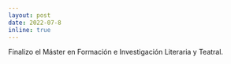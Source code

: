 ```yaml
---
layout: post
date: 2022-07-8
inline: true
---
```


Finalizo el Máster en Formación e Investigación Literaria y Teatral.